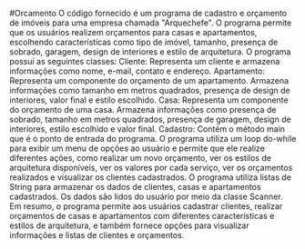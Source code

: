 #Orcamento
O código fornecido é um programa de cadastro e orçamento de imóveis para uma empresa chamada "Arquechefe". O programa permite que os usuários realizem orçamentos para casas e apartamentos, escolhendo características como tipo de imóvel, tamanho, presença de sobrado, garagem, design de interiores e estilo de arquitetura. O programa possui as seguintes classes: Cliente: Representa um cliente e armazena informações como nome, e-mail, contato e endereço. Apartamento: Representa um componente do orçamento de um apartamento. Armazena informações como tamanho em metros quadrados, presença de design de interiores, valor final e estilo escolhido. Casa: Representa um componente do orçamento de uma casa. Armazena informações como presença de sobrado, tamanho em metros quadrados, presença de garagem, design de interiores, estilo escolhido e valor final. Cadastro: Contém o método main que é o ponto de entrada do programa. O programa utiliza um loop do-while para exibir um menu de opções ao usuário e permite que ele realize diferentes ações, como realizar um novo orçamento, ver os estilos de arquitetura disponíveis, ver os valores por cada serviço, ver os orçamentos realizados e visualizar os clientes cadastrados. O programa utiliza listas de String para armazenar os dados de clientes, casas e apartamentos cadastrados. Os dados são lidos do usuário por meio da classe Scanner. Em resumo, o programa permite aos usuários cadastrar clientes, realizar orçamentos de casas e apartamentos com diferentes características e estilos de arquitetura, e também fornece opções para visualizar informações e listas de clientes e orçamentos.

